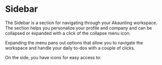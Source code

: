 Sidebar
=========

The Sidebar is a section for navigating through your Akaunting workspace. The section helps you personalize your profile and company and can be collapsed or expanded with a click of the collapse menu icon. 

Expanding the menu pans out options that allow you to navigate the workspace and handle your daily to-dos with a couple of clicks.

On the side, you have icons for easy access to: